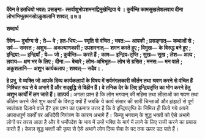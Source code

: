 **दैवेन ते हतधियो भवत: प्रसङ्गा-** **त्सर्वाशुभोपशमनाद्विमुखेन्द्रिया ये ।** **कुर्वन्ति कामसुखलेशलवाय दीना** **लोभाभिभूतमनसोऽकुशलानि शश्वत् ॥ ७॥** 

**शब्दार्थ** 

**दैवेन—** **दुर्भाग्य से** **; ते—** **वे** **; हत-धिय:—** **स्मृति से वंचित** **; भवत:—** **आपकी** **; प्रसङ्गात्—** **कथाओं से** **; सर्व—** **समस्त** **; अशुभ—** **अकल्याणकारी** **; उपशमनात्—** **शमन करते हुए** **; विमुख—** **के विरुद्ध बने हुए** **; इन्द्रिया:—** **इन्द्रियाँ** **; ये—** **जो** **; कुर्वन्ति—** **करते हैं** **;** **काम—** **इन्द्रिय-तृप्ति** **; सुख—** **सुख** **; लेश—** **अल्प** **; लवाय—** **क्षण भर के लिए** **; दीना:—** **बेचारे** **; लोभ-अभिभूत—** **लोभ से** **ग्रसित** **; मनस:—** **मन वाले** **; अकुशलानि—** **अशुभ कार्यकलाप** **; शश्वत्—** **सदैव।** **.** 

**हे प्रभु, वे व्यक्ति जो आपके दिव्य कार्यकलापों के विषय में सर्वमंगलकारी कीर्तन तथा** **श्रवण करने से वंचित हैं निश्चित रूप से वे अभागे हैं और सद्बुद्धि से विहीन हैं। वे तनिक देर के** **लिए इन्द्रियतृप्ति का भोग करने हेतु अशुभ कार्यों में लग जाते हैं।** **तात्पर्य :** अगला प्रश्न है कि लोग भगवान् की महिमा तथा लीलाओं का श्रवण तथा कीर्तन करने जैसे शुभ कार्यों के विरुद्ध क्यों हैं जबकि ये कार्य संसार की सारी चिन्ताओं और झंझटों से पूर्ण स्वतंत्रता दिलाने वाले हैं? इस प्रश्न का एकमात्र उत्तर है कि वे इन्द्रियतृप्ति के निमित्त ही किये गये अपने अपराधपूर्ण कार्यों पर अधिदैवी नियंत्रण के कारण अभागे हैं। किन्तु भगवान् के शुद्ध भक्तों को ऐसे अभागे लोगों पर तरस आता है और वे धर्मोपदेश के भाव में उन्हें भक्ति के मार्ग में लाने के लिए राजी करने का प्रयास करते हैं। केवल शुद्ध भक्तों की कृपा से ऐसे अभागे लोग दिव्य सेवा के पद तक ऊपर उठ पाते हैं।  